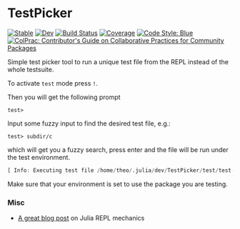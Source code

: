 # TestPicker

[![Stable](https://img.shields.io/badge/docs-stable-blue.svg)](https://theogf.github.io/TestPicker.jl/stable/)
[![Dev](https://img.shields.io/badge/docs-dev-blue.svg)](https://theogf.github.io/TestPicker.jl/dev/)
[![Build Status](https://github.com/theogf/TestPicker.jl/actions/workflows/CI.yml/badge.svg?branch=main)](https://github.com/theogf/TestPicker.jl/actions/workflows/CI.yml?query=branch%3Amain)
[![Coverage](https://codecov.io/gh/theogf/TestPicker.jl/branch/main/graph/badge.svg)](https://codecov.io/gh/theogf/TestPicker.jl)
[![Code Style: Blue](https://img.shields.io/badge/code%20style-blue-4495d1.svg)](https://github.com/invenia/BlueStyle)
[![ColPrac: Contributor's Guide on Collaborative Practices for Community Packages](https://img.shields.io/badge/ColPrac-Contributor's%20Guide-blueviolet)](https://github.com/SciML/ColPrac)

Simple test picker tool to run a unique test file from the REPL instead of the whole testsuite.

To activate `test` mode press `!`.

Then you will get the following prompt

```julia-repl
test> 
```

Input some fuzzy input to find the desired test file, e.g.:

```julia-repl
test> subdir/c
```

which will get you a fuzzy search, press enter and the file will be run under the test environment.

```julia
[ Info: Executing test file /home/theo/.julia/dev/TestPicker/test/test-subdir/test-file-c.jl
```

Make sure that your environment is set to use the package you are testing.


### Misc

- [A great blog post](https://erik-engheim.medium.com/exploring-julia-repl-internals-6b19667a7a62) on Julia REPL mechanics
